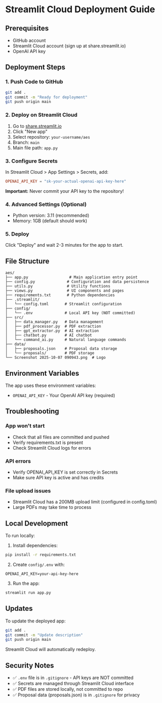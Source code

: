 # Streamlit Cloud Deployment Guide

## Prerequisites
- GitHub account
- Streamlit Cloud account (sign up at share.streamlit.io)
- OpenAI API key

## Deployment Steps

### 1. Push Code to GitHub
```bash
git add .
git commit -m "Ready for deployment"
git push origin main
```

### 2. Deploy on Streamlit Cloud

1. Go to [share.streamlit.io](https://share.streamlit.io)
2. Click "New app"
3. Select repository: `your-username/aes`
4. Branch: `main`
5. Main file path: `app.py`

### 3. Configure Secrets

In Streamlit Cloud > App Settings > Secrets, add:

```toml
OPENAI_API_KEY = "sk-your-actual-openai-api-key-here"
```

**Important:** Never commit your API key to the repository!

### 4. Advanced Settings (Optional)

- Python version: 3.11 (recommended)
- Memory: 1GB (default should work)

### 5. Deploy

Click "Deploy" and wait 2-3 minutes for the app to start.

## File Structure

```
aes/
├── app.py                  # Main application entry point
├── config.py              # Configuration and data persistence
├── utils.py               # Utility functions
├── views.py               # UI components and pages
├── requirements.txt       # Python dependencies
├── .streamlit/
│   └── config.toml       # Streamlit configuration
├── config/
│   └── .env              # Local API key (NOT committed)
├── src/
│   ├── data_manager.py   # Data management
│   ├── pdf_processor.py  # PDF extraction
│   ├── gpt_extractor.py  # AI extraction
│   ├── chatbot.py        # AI chatbot
│   └── command_ai.py     # Natural language commands
├── data/
│   ├── proposals.json    # Proposal data storage
│   └── proposals/        # PDF storage
└── Screenshot 2025-10-07 090943.png  # Logo

```

## Environment Variables

The app uses these environment variables:
- `OPENAI_API_KEY` - Your OpenAI API key (required)

## Troubleshooting

### App won't start
- Check that all files are committed and pushed
- Verify requirements.txt is present
- Check Streamlit Cloud logs for errors

### API errors
- Verify OPENAI_API_KEY is set correctly in Secrets
- Make sure API key is active and has credits

### File upload issues
- Streamlit Cloud has a 200MB upload limit (configured in config.toml)
- Large PDFs may take time to process

## Local Development

To run locally:

1. Install dependencies:
```bash
pip install -r requirements.txt
```

2. Create `config/.env` with:
```
OPENAI_API_KEY=your-api-key-here
```

3. Run the app:
```bash
streamlit run app.py
```

## Updates

To update the deployed app:
```bash
git add .
git commit -m "Update description"
git push origin main
```

Streamlit Cloud will automatically redeploy.

## Security Notes

- ✅ `.env` file is in `.gitignore` - API keys are NOT committed
- ✅ Secrets are managed through Streamlit Cloud interface
- ✅ PDF files are stored locally, not committed to repo
- ✅ Proposal data (proposals.json) is in `.gitignore` for privacy
